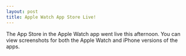 ```yaml
---
layout: post
title: Apple Watch App Store Live!
---
```


The App Store in the Apple Watch app went live this afternoon. You can view screenshots for both the Apple Watch and iPhone versions of the apps.